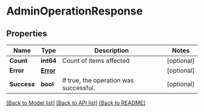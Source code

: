 # AdminOperationResponse

## Properties

Name | Type | Description | Notes
------------ | ------------- | ------------- | -------------
**Count** | **int64** | Count of items affected | [optional] 
**Error** | [**Error**](Error.md) |  | [optional] 
**Success** | **bool** | If true, the operation was successful. | [optional] 

[[Back to Model list]](../README.md#documentation-for-models) [[Back to API list]](../README.md#documentation-for-api-endpoints) [[Back to README]](../README.md)


